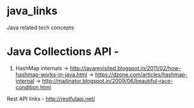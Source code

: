 # java_links
Java related tech concepts

# Java Collections API - 
1) HashMap internals
  -> http://javarevisited.blogspot.in/2011/02/how-hashmap-works-in-java.html
  -> https://dzone.com/articles/hashmap-internal
  -> http://mailinator.blogspot.in/2009/06/beautiful-race-condition.html



Rest API links - 
http://restfulapi.net/
